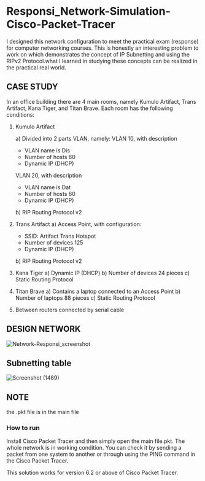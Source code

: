 # Responsi_Network-Simulation-Cisco-Packet-Tracer
I designed this network configuration to meet the practical exam (response) for computer networking courses. This is honestly an interesting problem to work on which demonstrates the concept of IP Subnetting and using the RIPv2 Protocol.what I learned in studying these concepts can be realized in the practical real world.

## CASE STUDY

In an office building there are 4 main rooms, namely Kumulo Artifact, Trans Artifact, Kana Tiger, and Titan Brave. Each room has the following conditions:

1. Kumulo Artifact

    a) Divided into 2 parts VLAN, namely:
     VLAN 10, with description
      - VLAN name is Dis
      - Number of hosts 60
      - Dynamic IP (DHCP)
 
     VLAN 20, with description
      - VLAN name is Dat
      - Number of hosts 60
      - Dynamic IP (DHCP)

    b) RIP Routing Protocol v2

2. Trans Artifact
    a) Access Point, with configuration:
     - SSID: Artifact Trans Hotspot
     - Number of devices 125
     - Dynamic IP (DHCP)

    b) RIP Routing Protocol v2

3. Kana Tiger
  a) Dynamic IP (DHCP)
  b) Number of devices 24 pieces
  c) Static Routing Protocol

4. Titan Brave
  a) Contains a laptop connected to an Access Point
  b) Number of laptops 88 pieces
  c) Static Routing Protocol

5. Between routers connected by serial cable

## DESIGN NETWORK
![Network-Responsi_screenshot](https://user-images.githubusercontent.com/93896646/154805654-d20f69cd-e910-40b2-b662-bd3bddbc5c7a.png)

## Subnetting table
![Screenshot (1489)](https://user-images.githubusercontent.com/93896646/154806445-b0915f65-dd38-491a-8482-384a2ab6c2c6.png)

## NOTE 
the .pkt file is in the main file
### How to run
Install Cisco Packet Tracer and then simply open the main file.pkt. The whole network is in working condition. You can check it by sending a packet from one system to another or through using the PING command in the Cisco Packet Tracer.

This solution works for version 6.2 or above of Cisco Packet Tracer.

